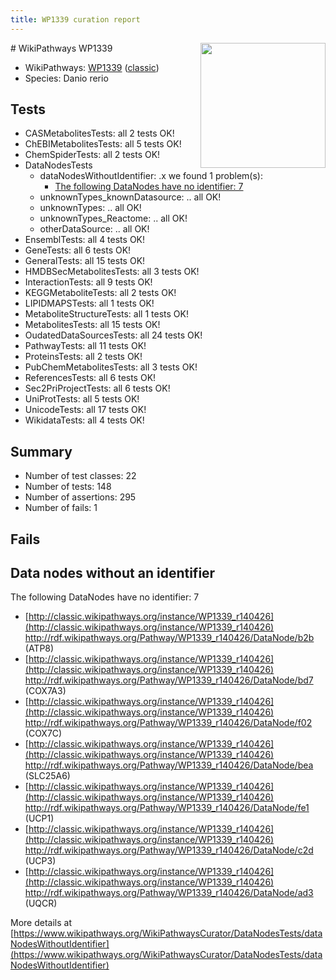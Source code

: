 ```yaml
---
title: WP1339 curation report
---
```


<img style="float: right; width: 200px" src="https://upload.wikimedia.org/wikipedia/commons/thumb/8/83/Wplogo_with_text_500.png/640px-Wplogo_with_text_500.png" />
# WikiPathways WP1339

* WikiPathways: [WP1339](https://wikipathways.org/pathways/WP1339) ([classic](https://classic.wikipathways.org/instance/WP1339))
* Species: Danio rerio
## Tests
* CASMetabolitesTests: all 2 tests OK!
* ChEBIMetabolitesTests: all 5 tests OK!
* ChemSpiderTests: all 2 tests OK!
* DataNodesTests
    * dataNodesWithoutIdentifier: .x we found 1 problem(s):
        * [The following DataNodes have no identifier: 7](#d2d32fa6)
    * unknownTypes_knownDatasource: .. all OK!
    * unknownTypes: .. all OK!
    * unknownTypes_Reactome: .. all OK!
    * otherDataSource: .. all OK!
* EnsemblTests: all 4 tests OK!
* GeneTests: all 6 tests OK!
* GeneralTests: all 15 tests OK!
* HMDBSecMetabolitesTests: all 3 tests OK!
* InteractionTests: all 9 tests OK!
* KEGGMetaboliteTests: all 2 tests OK!
* LIPIDMAPSTests: all 1 tests OK!
* MetaboliteStructureTests: all 1 tests OK!
* MetabolitesTests: all 15 tests OK!
* OudatedDataSourcesTests: all 24 tests OK!
* PathwayTests: all 11 tests OK!
* ProteinsTests: all 2 tests OK!
* PubChemMetabolitesTests: all 3 tests OK!
* ReferencesTests: all 6 tests OK!
* Sec2PriProjectTests: all 6 tests OK!
* UniProtTests: all 5 tests OK!
* UnicodeTests: all 17 tests OK!
* WikidataTests: all 4 tests OK!


## Summary

* Number of test classes: 22
* Number of tests: 148
* Number of assertions: 295
* Number of fails: 1

## Fails

<a name="d2d32fa6" />

## Data nodes without an identifier

The following DataNodes have no identifier: 7

* [http://classic.wikipathways.org/instance/WP1339_r140426](http://classic.wikipathways.org/instance/WP1339_r140426) http://rdf.wikipathways.org/Pathway/WP1339_r140426/DataNode/b2b (ATP8)
* [http://classic.wikipathways.org/instance/WP1339_r140426](http://classic.wikipathways.org/instance/WP1339_r140426) http://rdf.wikipathways.org/Pathway/WP1339_r140426/DataNode/bd7 (COX7A3)
* [http://classic.wikipathways.org/instance/WP1339_r140426](http://classic.wikipathways.org/instance/WP1339_r140426) http://rdf.wikipathways.org/Pathway/WP1339_r140426/DataNode/f02 (COX7C)
* [http://classic.wikipathways.org/instance/WP1339_r140426](http://classic.wikipathways.org/instance/WP1339_r140426) http://rdf.wikipathways.org/Pathway/WP1339_r140426/DataNode/bea (SLC25A6)
* [http://classic.wikipathways.org/instance/WP1339_r140426](http://classic.wikipathways.org/instance/WP1339_r140426) http://rdf.wikipathways.org/Pathway/WP1339_r140426/DataNode/fe1 (UCP1)
* [http://classic.wikipathways.org/instance/WP1339_r140426](http://classic.wikipathways.org/instance/WP1339_r140426) http://rdf.wikipathways.org/Pathway/WP1339_r140426/DataNode/c2d (UCP3)
* [http://classic.wikipathways.org/instance/WP1339_r140426](http://classic.wikipathways.org/instance/WP1339_r140426) http://rdf.wikipathways.org/Pathway/WP1339_r140426/DataNode/ad3 (UQCR)


More details at [https://www.wikipathways.org/WikiPathwaysCurator/DataNodesTests/dataNodesWithoutIdentifier](https://www.wikipathways.org/WikiPathwaysCurator/DataNodesTests/dataNodesWithoutIdentifier)

